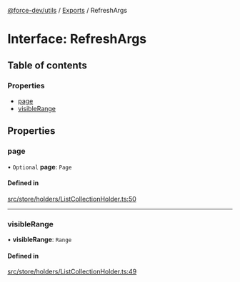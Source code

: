 [@force-dev/utils](../README.md) / [Exports](../modules.md) / RefreshArgs

# Interface: RefreshArgs

## Table of contents

### Properties

- [page](RefreshArgs.md#page)
- [visibleRange](RefreshArgs.md#visiblerange)

## Properties

### page

• `Optional` **page**: `Page`

#### Defined in

[src/store/holders/ListCollectionHolder.ts:50](https://github.com/epifanovmd/utils/blob/4aca669/src/store/holders/ListCollectionHolder.ts#L50)

___

### visibleRange

• **visibleRange**: `Range`

#### Defined in

[src/store/holders/ListCollectionHolder.ts:49](https://github.com/epifanovmd/utils/blob/4aca669/src/store/holders/ListCollectionHolder.ts#L49)
